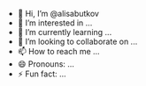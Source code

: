 - 👋 Hi, I’m @alisabutkov
- 👀 I’m interested in ...
- 🌱 I’m currently learning ...
- 💞️ I’m looking to collaborate on ...
- 📫 How to reach me ...
- 😄 Pronouns: ...
- ⚡ Fun fact: ...

<!---
alisabutkov/alisabutkov is a ✨ special ✨ repository because its `README.md` (this file) appears on your GitHub profile.
You can click the Preview link to take a look at your changes.
--->
